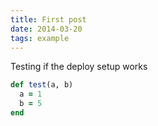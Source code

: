 ```yaml
---
title: First post 
date: 2014-03-20 
tags: example
---
```


Testing if the deploy setup works

```ruby
def test(a, b)
  a = 1
  b = 5
end
```

